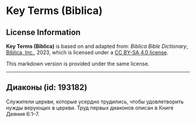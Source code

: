 # Key Terms (Biblica)

## License Information

**Key Terms (Biblica)** is based on and adapted from: _Biblica Bible Dictionary_, [Biblica, Inc.](https://www.biblica.com/), 2023, which is licensed under a [CC BY-SA 4.0 license](https://creativecommons.org/licenses/by-sa/4.0/legalcode.en).

This markdown version is provided under the same license.



--------------------------------

## Диаконы (id: 193182)

Служители церкви, которые усердно трудились, чтобы удовлетворить нужды верующих в церкви. Труд первых диаконов описан в Книге Деяния 6:1–7\.


